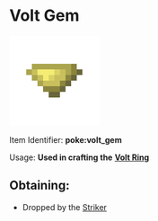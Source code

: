 # Volt Gem

![](https://github.com/ItsMePok/PFE/blob/wikiAssets/wikiMain/volt_gem.png?raw=true)

Item Identifier: **poke:volt\_gem**

Usage: **Used in crafting the** [**Volt Ring**](https://github.com/ItsMePok/PFE/wiki/Volt-Ring)

## Obtaining:

* Dropped by the [Striker](https://github.com/ItsMePok/PFE/wiki/Striker)
